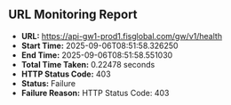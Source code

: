 ## URL Monitoring Report

- **URL:** https://api-gw1-prod1.fisglobal.com/gw/v1/health
- **Start Time:** 2025-09-06T08:51:58.326250
- **End Time:** 2025-09-06T08:51:58.551030
- **Total Time Taken:** 0.22478 seconds
- **HTTP Status Code:** 403
- **Status:** Failure
- **Failure Reason:** HTTP Status Code: 403
